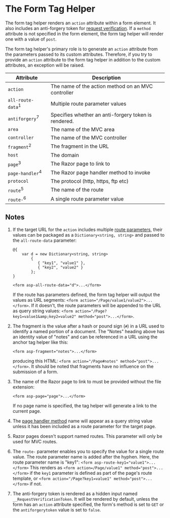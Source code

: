 ﻿# The Form Tag Helper

The form tag helper renders an `action` attribute within a form element. It also includes an anti-forgery token for [request verification](/security/request-verification). If a `method` attribute is not specified in the form element, the form tag helper will render one with a value of `post`.

<div class="alert alert-warning">

The form tag helper's primary role is to generate an `action` attribute from the parameters passed to its custom attributes. Therefore, if you try to provide an `action` attribute to the form tag helper in addition to the custom attributes, an exception will be raised.

</div>

| Attribute | Description |
| --- | --- |
| `action` | The name of the action method on an MVC controller |
| `all-route-data`<sup>1</sup> | Multiple route parameter values |
| `antiforgery`<sup>7</sup> | Specifies whether an anti-forgery token is rendered. |
| `area` | The name of the MVC area |
| `controller` | The name of the MVC controller |
| `fragment`<sup>2</sup> | The fragment in the URL |
| `host` | The domain |
| `page`<sup>3</sup> | The Razor page to link to |
| `page-handler`<sup>4</sup> | The Razor page handler method to invoke |
| `protocol` | The protocol (http, https, ftp etc) |
| `route`<sup>5</sup> | The name of the route |
| `route-`<sup>6</sup> | A single route parameter value |

## Notes

1.  If the target URL for the `action` includes multiple [route parameters](/razor-pages/routing#route-data), their values can be packaged as a `Dictionary<string, string>` and passed to the `all-route-data` parameter:

    ```
    @{   
        var d = new Dictionary<string, string>
            {
               { "key1", "value1" },
               { "key2", "value2" }
            };
    }

    <form asp-all-route-data="d">...</form>

    ```

    If the route has parameters defined, the form tag helper will output the values as URL segments: `<form action="/Page/value1/value2">...</form>`. If it doesn't, the route parameters will be appended to the URL as query string values: `<form action="/Page?key1=value1&amp;key2=value2" method="post">...</form>`.

2.  The fragment is the value after a hash or pound sign (`#`) in a URL used to identify a named portion of a document. The "Notes" heading above has an identity value of "notes" and can be referenced in a URL using the anchor tag helper like this:

    ```
    <form asp-fragment="notes">...</form>

    ```

    producing this HTML: `<form action="/Page#notes" method="post">...</form>`. It should be noted that fragments have no influence on the submission of a form.

3.  The name of the Razor page to link to must be provided without the file extension:

    ```
    <form asp-page="page">...</form>

    ```

    If no page name is specified, the tag helper will generate a link to the current page.

4.  The [page handler method](/razor-pages/handler-methods) name will appear as a query string value unless it has been included as a route parameter for the target page.

5.  Razor pages doesn't support named routes. This parameter will only be used for MVC routes.

6.  The `route-` parameter enables you to specify the value for a single route value. The route parameter name is added after the hyphen. Here, the route parameter name is "key1":
    `<form asp-route-key1="value1">...</form>`
    This renders as
    `<form action=/Page/value1" method="post">...</form>`
    if the `key1` parameter is defined as part of the page's route template, or
    `<form action="/Page?key1=value1" method="post">...</form>`
    if not.

7.  The anti-forgery token is rendered as a hidden input named `__RequestVerificationToken`. It will be rendered by default, unless the form has an `action` attribute specified, the form's method is set to `GET` or the `antiforgerytoken` value is set to `false`.